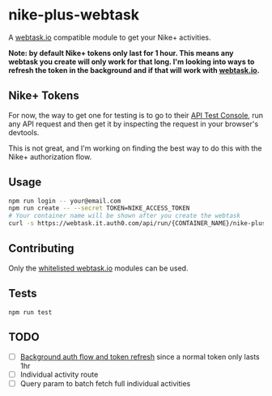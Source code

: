 nike-plus-webtask
==================

A [webtask.io](https://webtask.io/) compatible module to get your Nike+ activities.

**Note: by default Nike+ tokens only last for 1 hour. This means any webtask you create will only work for that long. I'm looking into ways to refresh the token in the background and if that will work with [webtask.io](https://webtask.io).**


## Nike+ Tokens

For now, the way to get one for testing is to go to their [API Test Console](https://developer.nike.com/documentation/api-docs/activity-services/list-activities.html), run any API request and then get it by inspecting the request in your browser's devtools.

This is not great, and I'm working on finding the best way to do this with the Nike+ authorization flow.


## Usage

```sh
npm run login -- your@email.com
npm run create -- --secret TOKEN=NIKE_ACCESS_TOKEN
# Your container name will be shown after you create the webtask
curl -s https://webtask.it.auth0.com/api/run/{CONTAINER_NAME}/nike-plus?webtask_no_cache=1
```


## Contributing

Only the [whitelisted webtask.io](https://tehsis.github.io/webtaskio-canirequire/) modules can be used.


## Tests

`npm run test`


## TODO

- [ ] [Background auth flow and token refresh](https://developer.nike.com/sdk/web-starter-guide1/using-the-javascript-sdk-sample-app.html#center-par_heading_11) since a normal token only lasts 1hr
- [ ] Individual activity route
- [ ] Query param to batch fetch full individual activities
